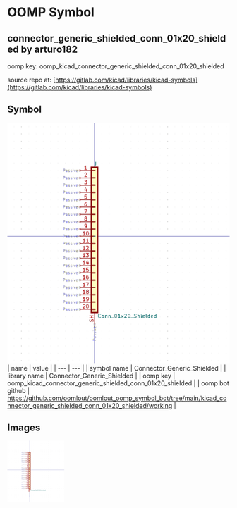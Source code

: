 # OOMP Symbol  
## connector_generic_shielded_conn_01x20_shielded  by arturo182  
  
oomp key: oomp_kicad_connector_generic_shielded_conn_01x20_shielded  
  
source repo at: [https://gitlab.com/kicad/libraries/kicad-symbols](https://gitlab.com/kicad/libraries/kicad-symbols)  
## Symbol  
  
[![working.png](working_600.png)](working.png)  
| name | value | 
| --- | --- | 
| symbol name | Connector_Generic_Shielded | 
| library name | Connector_Generic_Shielded | 
| oomp key | oomp_kicad_connector_generic_shielded_conn_01x20_shielded | 
| oomp bot github | https://github.com/oomlout/oomlout_oomp_symbol_bot/tree/main/kicad_connector_generic_shielded_conn_01x20_shielded/working | 
## Images  
  
[![working.png](working_140.png)](working.png)  
